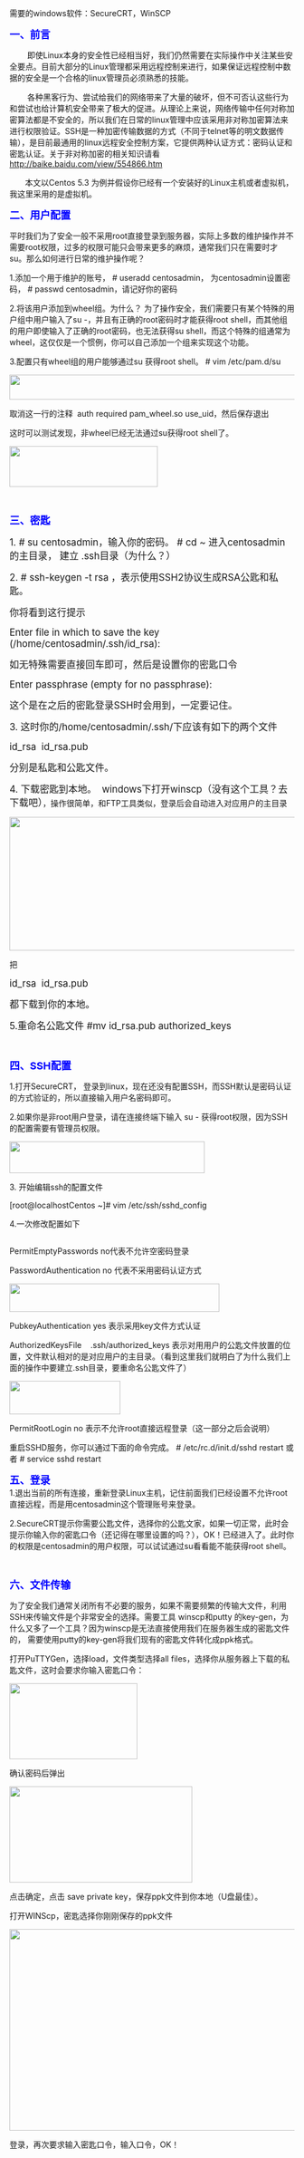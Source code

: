 <!--
author: qingliangcn
date: 2009-07-12
title: Linux之路 --- SSH篇
tags: linux,securecrt,ssh,winscp
category: Linux/Unix/BSD
status: publish
summary: 	需要的windows软件：SecureCRT，WinSCP	一、前言	&nbsp;&nbsp;&nbsp;&nbsp;&nbsp;&nbsp;&nbsp; 即使Linux本身的安全性已经相当好，我们仍然需要在实际操作中关注某些安全要点。目前大部分的Linux管理都采用远程控制来
-->

<p>
	需要的windows软件：SecureCRT，WinSCP
</p>

<p>
	<span style="font-size: large"><strong><span style="color: #0000ff">一、前言</span></strong></span>
</p>

<p>
	&nbsp;&nbsp;&nbsp;&nbsp;&nbsp;&nbsp;&nbsp; 即使Linux本身的安全性已经相当好，我们仍然需要在实际操作中关注某些安全要点。目前大部分的Linux管理都采用远程控制来进行，如果保证远程控制中数据的安全是一个合格的linux管理员必须熟悉的技能。
</p>

<p>
	&nbsp;&nbsp;&nbsp;&nbsp;&nbsp;&nbsp;&nbsp; 各种黑客行为、尝试给我们的网络带来了大量的破坏，但不可否认这些行为和尝试也给计算机安全带来了极大的促进。从理论上来说，网络传输中任何对称加密算法都是不安全的，所以我们在日常的linux管理中应该采用非对称加密算法来进行权限验证。SSH是一种加密传输数据的方式（不同于telnet等的明文数据传输），是目前最通用的linux远程安全控制方案，它提供两种认证方式：密码认证和密匙认证。关于非对称加密的相关知识请看 <a href="http://baike.baidu.com/view/554866.htm">http://baike.baidu.com/view/554866.htm</a>
</p>

<p>
	&nbsp;&nbsp;&nbsp;&nbsp;&nbsp;&nbsp; 本文以Centos 5.3 为例并假设你已经有一个安装好的Linux主机或者虚拟机，我这里采用的是虚拟机。<!--more-->
</p>

<p>
	<span style="font-size: large"><strong><span style="color: #0000ff">二、用户配置</span></strong></span>
</p>

<p>
	平时我们为了安全一般不采用root直接登录到服务器，实际上多数的维护操作并不需要root权限，过多的权限可能只会带来更多的麻烦，通常我们只在需要时才su。那么如何进行日常的维护操作呢？
</p>

<p>
	1.添加一个用于维护的账号， # useradd centosadmin， 为centosadmin设置密码， # passwd centosadmin，请记好你的密码
</p>

<p>
	2.将该用户添加到wheel组。为什么？ 为了操作安全，我们需要只有某个特殊的用户组中用户输入了su -，并且有正确的root密码时才能获得root shell，而其他组的用户即使输入了正确的root密码，也无法获得su shell，而这个特殊的组通常为wheel，这仅仅是一个惯例，你可以自己添加一个组来实现这个功能。
</p>

<p>
	3.配置只有wheel组的用户能够通过su 获得root shell。&nbsp;# vim /etc/pam.d/su
</p>

<p>
	<img alt="" height="44" src="/blog/wp-content/uploads/5(1).jpg" width="645" />
</p>

<p>
	取消这一行的注释 &nbsp;auth required pam_wheel.so use_uid，然后保存退出
</p>

<p>
	这时可以测试发现，非wheel已经无法通过su获得root shell了。
</p>

<p>
	<img alt="" height="72" src="/blog/wp-content/uploads/6(1).jpg" width="262" />
</p>

<p>
	&nbsp;
</p>

<p>
	<span style="font-size: large"><strong><span style="color: #0000ff">三、密匙</span></strong></span>
</p>

<p>
	<span style="font-size: larger">1. # su centosadmin，输入你的密码。 # cd ~ 进入centosadmin的主目录，&nbsp;建立&nbsp;.ssh目录（为什么？）&nbsp;</span>
</p>

<p>
	<span style="font-size: larger">2. #&nbsp;ssh-keygen&nbsp;-t&nbsp;rsa&nbsp;，表示使用SSH2协议生成RSA公匙和私匙。</span>
</p>

<p>
	<span style="font-size: larger">你将看到这行提示&nbsp;&nbsp;</span>
</p>

<p>
	<span style="font-size: larger">Enter file in which to save the key (/home/centosadmin/.ssh/id_rsa): </span>
</p>

<p>
	<span style="font-size: larger">如无特殊需要直接回车即可，然后是设置你的密匙口令</span>
</p>

<p>
	<span style="font-size: larger">Enter passphrase (empty for no passphrase): </span>
</p>

<p>
	<span style="font-size: larger">这个是在之后的密匙登录SSH时会用到，一定要记住。</span>
</p>

<p>
	<span style="font-size: larger">3. 这时你的/home/centosadmin/.ssh/下应该有如下的两个文件</span>
</p>

<p>
	<span style="font-size: larger">id_rsa&nbsp; id_rsa.pub</span>
</p>

<p>
	<span style="font-size: larger">分别是私匙和公匙文件。</span>
</p>

<p>
	<span style="font-size: larger">4. 下载密匙到本地。&nbsp; windows下打开winscp（没有这个工具？去下载吧）</span>，操作很简单，和FTP工具类似，登录后会自动进入对应用户的主目录
</p>

<p>
	<img alt="" height="236" src="/blog/wp-content/uploads/7(1).jpg" width="577" />
</p>

<p>
	把
</p>

<p>
	<span style="font-size: larger">id_rsa&nbsp; id_rsa.pub</span>
</p>

<p>
	<span style="font-size: larger">都下载到你的本地。</span>
</p>

<p>
	<span style="font-size: larger">5.重命名公匙文件 #mv id_rsa.pub authorized_keys</span>
</p>

<p>
	&nbsp;
</p>

<p>
	<span style="font-size: large"><strong><span style="color: #0000ff">四、SSH配置</span></strong></span>
</p>

<p>
	1.打开SecureCRT， 登录到linux，现在还没有配置SSH，而SSH默认是密码认证的方式验证的，所以直接输入用户名密码即可。
</p>

<p>
	2.如果你是非root用户登录，请在连接终端下输入 su - 获得root权限，因为SSH的配置需要有管理员权限。
</p>

<p>
	<img alt="" height="56" src="/blog/wp-content/uploads/1(1).jpg" width="345" />
</p>

<p>
	3. 开始编辑ssh的配置文件
</p>

<p>
	[root@localhostCentos ~]# vim /etc/ssh/sshd_config
</p>

<p>
	4.一次修改配置如下
</p>

<p>
	<img alt="" src="/blog/wp-content/uploads/2(1).jpg" />
</p>

<p>
	PermitEmptyPasswords no代表不允许空密码登录
</p>

<p>
	PasswordAuthentication no 代表不采用密码认证方式
</p>

<p>
	<img alt="" height="50" src="/blog/wp-content/uploads/3(1).jpg" width="371" />
</p>

<p>
	PubkeyAuthentication yes 表示采用key文件方式认证
</p>

<p>
	AuthorizedKeysFile&nbsp;&nbsp;&nbsp; .ssh/authorized_keys 表示对用用户的公匙文件放置的位置，文件默认相对的是对应用户的主目录。（看到这里我们就明白了为什么我们上面的操作中要建立.ssh目录，要重命名公匙文件了）
</p>

<p>
	<img alt="" height="59" src="/blog/wp-content/uploads/4(1).jpg" width="196" />
</p>

<p>
	PermitRootLogin no 表示不允许root直接远程登录（这一部分之后会说明）
</p>

<p>
	重启SSHD服务，你可以通过下面的命令完成。 # /etc/rc.d/init.d/sshd restart 或者 # service sshd restart
</p>

<p>
	<strong><span style="font-size: large"><span style="color: #0000ff">五、登录</span></span></strong><br />
	1.退出当前的所有连接，重新登录Linux主机，记住前面我们已经设置不允许root直接远程，而是用centosadmin这个管理账号来登录。
</p>

<p>
	2.SecureCRT提示你需要公匙文件，选择你的公匙文家，如果一切正常，此时会提示你输入你的密匙口令（还记得在哪里设置的吗？），OK！已经进入了。此时你的权限是centosadmin的用户权限，可以试试通过su看看能不能获得root shell。
</p>

<p>
	&nbsp;
</p>

<p>
	<strong><span style="color: #0000ff"><span style="font-size: large">六、文件传输</span></span></strong>
</p>

<p>
	为了安全我们通常关闭所有不必要的服务，如果不需要频繁的传输大文件，利用SSH来传输文件是个非常安全的选择。需要工具 winscp和putty 的key-gen，为什么又多了一个工具？因为winscp是无法直接使用我们在服务器生成的密匙文件的， 需要使用putty的key-gen将我们现有的密匙文件转化成ppk格式。
</p>

<p>
	打开PuTTYGen，选择load，文件类型选择all files，选择你从服务器上下载的私匙文件，这时会要求你输入密匙口令：
</p>

<p>
	<img alt="" height="134" src="/blog/wp-content/uploads/20090712001.jpg" width="226" />
</p>

<p>
	确认密码后弹出
</p>

<p>
	<img alt="" height="170" src="/blog/wp-content/uploads/20090712002.jpg" width="323" />
</p>

<p>
	点击确定，点击 save private key，保存ppk文件到你本地（U盘最佳）。
</p>

<p>
	打开WINScp，密匙选择你刚刚保存的ppk文件
</p>

<p>
	<img alt="" height="356" src="/blog/wp-content/uploads/20090712003.jpg" width="520" />
</p>

<p>
	登录，再次要求输入密匙口令，输入口令，OK！
</p>
